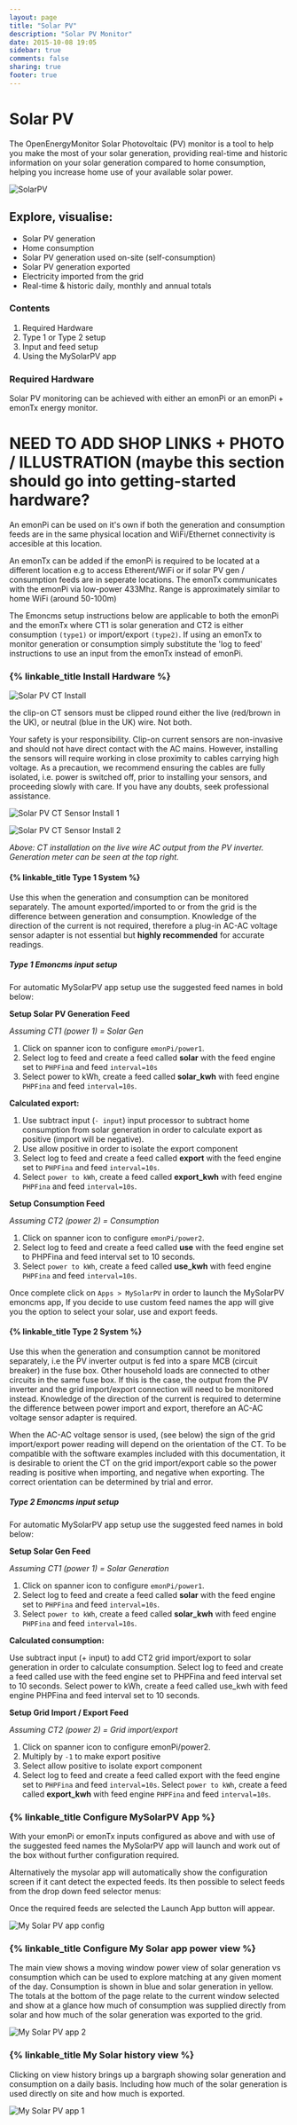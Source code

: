 ```yaml
---
layout: page
title: "Solar PV"
description: "Solar PV Monitor"
date: 2015-10-08 19:05
sidebar: true
comments: false
sharing: true
footer: true
---
```


# Solar PV

The OpenEnergyMonitor Solar Photovoltaic (PV) monitor is a tool to help you make the most of your solar generation, providing real-time and historic information on your solar generation compared to home consumption, helping you increase home use of your available solar power.

![SolarPV](/images/applications/solar-pv/my-solar-pv.jpg)

## Explore, visualise:

 - Solar PV generation
 - Home consumption
 - Solar PV generation used on-site (self-consumption)
 - Solar PV generation exported
 - Electricity imported from the grid
 - Real-time & historic daily, monthly and annual totals
 
### Contents

 1. Required Hardware
 2. Type 1 or Type 2 setup
 3. Input and feed setup
 4. Using the MySolarPV app
 
### Required Hardware

Solar PV monitoring can be achieved with either an emonPi or an emonPi + emonTx energy monitor.

# NEED TO ADD SHOP LINKS + PHOTO / ILLUSTRATION (maybe this section should go into getting-started hardware?

An emonPi can be used on it's own if both the generation and consumption feeds are in the same physical location and WiFi/Ethernet connectivity is accesible at this location.

An emonTx can be added if the emonPi is required to be located at a different location e.g to access Etherent/WiFi or if solar PV gen / consumption feeds are in seperate locations. The emonTx communicates with the emonPi via low-power 433Mhz. Range is approximately similar to home WiFi (around 50-100m)

The Emoncms setup instructions below are applicable to both the emonPi and the emonTx where CT1 is solar generation and CT2 is either consumption `(type1)` or import/export `(type2)`. If using an emonTx to monitor generation or consumption simply substitute the 'log to feed' instructions to use an input from the emonTx instead of emonPi.  

### {% linkable_title Install Hardware %}

![Solar PV CT Install](/images/applications/solar-pv/solar-pv-install.png)

<p class='note'>
the clip-on CT sensors must be clipped round either the live (red/brown in the UK), or neutral (blue in the UK) wire. Not both.
</p>

<p class='note warning'>
Your safety is your responsibility. Clip-on current sensors are non-invasive and should not have direct contact with the AC mains. However, installing the sensors will require working in close proximity to cables carrying high voltage. As a precaution, we recommend ensuring the cables are fully isolated, i.e. power is switched off, prior to installing your sensors, and proceeding slowly with care. If you have any doubts, seek professional assistance.
</p>

![Solar PV CT Sensor Install 1](/images/applications/solar-pv/solar-pv-ct1.jpg)

![Solar PV CT Sensor Install 2](/images/applications/solar-pv/solar-pv-ct2.jpg)

*Above: CT installation on the live wire AC output from the PV inverter. Generation meter can be seen at the top right.*

#### {% linkable_title Type 1 System %}

Use this when the generation and consumption can be monitored separately. The amount exported/imported to or from the grid is the difference between generation and consumption. Knowledge of the direction of the current is not required, therefore a plug-in AC-AC voltage sensor adapter is not essential but **highly recommended** for accurate readings.

##### Type 1 Emoncms input setup

<p class='note'>
For automatic MySolarPV app setup use the suggested feed names in bold below:
</p>

**Setup Solar PV Generation Feed**

*Assuming CT1 (power 1) = Solar Gen*

 1. Click on spanner icon to configure `emonPi/power1`.
 2. Select log to feed and create a feed called **solar** with the feed engine set to `PHPFin`a and feed `interval=10s`
 3. Select power to kWh, create a feed called **solar_kwh** with feed engine `PHPFina` and feed `interval=10s`.
 
**Calculated export:**

 1. Use subtract input (`- input`) input processor to subtract home consumption from solar generation in order to calculate export as positive (import will be negative).
 2. Use allow positive in order to isolate the export component
 3. Select log to feed and create a feed called **export** with the feed engine set to `PHPFina` and feed `interval=10s`.
 4. Select `power to kWh`, create a feed called **export_kwh** with feed engine `PHPFina` and feed `interval=10s`.
 
**Setup Consumption Feed**

*Assuming CT2 (power 2) = Consumption*

 1. Click on spanner icon to configure `emonPi/power2`.
 2. Select log to feed and create a feed called **use** with the feed engine set to PHPFina and feed interval set to 10 seconds.
 3. Select `power to kWh`, create a feed called **use_kwh** with feed engine `PHPFina` and feed `interval=10s`.

Once complete click on `Apps > MySolarPV` in order to launch the MySolarPV emoncms app, If you decide to use custom feed names the app will give you the option to select your solar, use and export feeds.


#### {% linkable_title Type 2 System %}

Use this when the generation and consumption cannot be monitored separately, i.e the PV inverter output is fed into a spare MCB (circuit breaker) in the fuse box. Other household loads are connected to other circuits in the same fuse box. If this is the case, the output from the PV inverter and the grid import/export connection will need to be monitored instead. Knowledge of the direction of the current is required to determine the difference between power import and export, therefore an AC-AC voltage sensor adapter is required.

When the AC-AC voltage sensor is used, (see below) the sign of the grid import/export power reading will depend on the orientation of the CT. To be compatible with the software examples included with this documentation, it is desirable to orient the CT on the grid import/export cable so the power reading is positive when importing, and negative when exporting. The correct orientation can be determined by trial and error.

##### Type 2 Emoncms input setup

<p class='note'>
For automatic MySolarPV app setup use the suggested feed names in bold below:
</p>

**Setup Solar Gen Feed**

*Assuming CT1 (power 1) = Solar Generation*

 1. Click on spanner icon to configure `emonPi/power1`.
 2. Select log to feed and create a feed called **solar** with the feed engine set to `PHPFina` and feed `interval=10s`.
 3. Select `power to kWh`, create a feed called **solar_kwh** with feed engine `PHPFina` and feed `interval=10s`.

**Calculated consumption:**

Use subtract input (+ input) to add CT2 grid import/export to solar generation in order to calculate consumption.
Select log to feed and create a feed called use with the feed engine set to PHPFina and feed interval set to 10 seconds.
Select power to kWh, create a feed called use_kwh with feed engine PHPFina and feed interval set to 10 seconds.

 
**Setup Grid Import / Export Feed**

*Assuming CT2 (power 2) = Grid import/export*

 1. Click on spanner icon to configure emonPi/power2.
 2. Multiply by `-1` to make export positive
 3. Select allow positive to isolate export component
 4. Select log to feed and create a feed called export with the feed engine set to `PHPFina` and feed `interval=10s`.
Select `power to kWh`, create a feed called **export_kwh** with feed engine `PHPFina` and feed `interval=10s`.

### {% linkable_title Configure MySolarPV App %}

With your emonPi or emonTx inputs configured as above and with use of the suggested feed names the MySolarPV app will launch and work out of the box without further configuration required.

Alternatively the mysolar app will automatically show the configuration screen if it cant detect the expected feeds. Its then possible to select feeds from the drop down feed selector menus:

Once the required feeds are selected the Launch App button will appear.

![My Solar PV app config](/images/applications/solar-pv/my-solarpv-config.png)

### {% linkable_title Configure My Solar app power view %}

The main view shows a moving window power view of solar generation vs consumption which can be used to explore matching at any given moment of the day. Consumption is shown in blue and solar generation in yellow. The totals at the bottom of the page relate to the current window selected and show at a glance how much of consumption was supplied directly from solar and how much of the solar generation was exported to the grid.

![My Solar PV app 2](/images/applications/solar-pv/my-solar-pv2.png)

### {% linkable_title My Solar history view %}

Clicking on view history brings up a bargraph showing solar generation and consumption on a daily basis. Including how much of the solar generation is used directly on site and how much is exported.


![My Solar PV app 1](/images/applications/solar-pv/my-solar-pv2.png)
